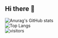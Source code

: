 ## Hi there 👋
![Anurag's GitHub stats](https://github-readme-stats.vercel.app/api?username=W-ake)
<br/>
![Top Langs](https://github-readme-stats.vercel.app/api/top-langs/?username=W-ake)
<br/>
![visitors](https://visitor-badge.glitch.me/badge?page_id=W-ake&left_color=green&right_color=red)


<!--
**W-ake/W-ake** is a ✨ _special_ ✨ repository because its `README.md` (this file) appears on your GitHub profile.

Here are some ideas to get you started:

- 🔭 I’m currently working on ...
- 🌱 I’m currently learning ...
- 👯 I’m looking to collaborate on ...
- 🤔 I’m looking for help with ...
- 💬 Ask me about ...
- 📫 How to reach me: ...
- 😄 Pronouns: ...
- ⚡ Fun fact: ...
-->
